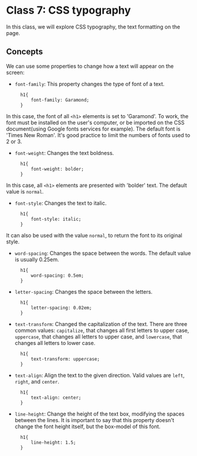 # Class 7: CSS typography

In this class, we will explore CSS typography, the text formatting on the page.

## Concepts

We can use some properties to change how a text will appear on the screen:

- `font-family`: This property changes the type of font of a text.

        h1{
            font-family: Garamond;
        }

In this case, the font of all `<h1>` elements is set to 'Garamond'. To work, the font must be installed on the user's computer, or be imported on the CSS document(using Google fonts services for example). The default font is 'Times New Roman'. It's good practice to limit the numbers of fonts used to 2 or 3.

- `font-weight`: Changes the text boldness.

        h1{
            font-weight: bolder;
        }

In this case, all `<h1>` elements are presented with 'bolder' text. The default value is `normal`.

- `font-style`: Changes the text to italic.

        h1{
            font-style: italic;
        }

It can also be used with the value `normal`, to return the font to its original style.

- `word-spacing`:  Changes the space between the words. The default value is usually 0.25em.

        h1{
            word-spacing: 0.5em;
        }

- `letter-spacing`: Changes the space between the letters.

        h1{
            letter-spacing: 0.02em;
        }

- `text-transform`: Changed the capitalization of the text. There are three common values: `capitalize`, that changes all first letters to upper case, `uppercase`, that changes all letters to upper case, and `lowercase`, that changes all letters to lower case.

        h1{
            text-transform: uppercase;
        }

- `text-align`: Align the text to the given direction. Valid values are `left`, `right`, and `center`.

        h1{
            text-align: center;
        }

- `line-height`: Change the height of the text box, modifying the spaces between the lines. It is important to say that this property doesn't change the font height itself, but the box-model of this font.

        h1{
            line-height: 1.5;
        }

